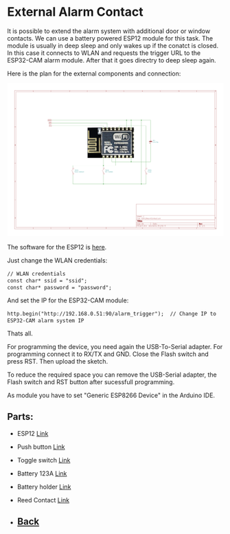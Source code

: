 # External Alarm Contact

It is possible to extend the alarm system with additional door or window contacts.
We can use a battery powered ESP12 module for this task. The module is usually in deep sleep and only wakes up if the conatct is closed. In this case it connects to WLAN and requests the trigger URL to the ESP32-CAM alarm module. After that it goes directry to deep sleep again.

Here is the plan for the external components and connection:

![Schematics](https://github.com/AK-Homberger/Alexa-Alarm-System-ESP32CAM/blob/main/Pictures/ESP12AlarmContact.png)

The software for the ESP12 is [here](https://github.com/AK-Homberger/Alexa-Alarm-System-ESP32CAM/blob/main/ESP12AlarmContact/ESP12AlarmContact.ino).

Just change the WLAN credentials:
```
// WLAN credentials
const char* ssid = "ssid";
const char* password = "password";
```
And set the IP for the ESP32-CAM module:

```
http.begin("http://192.168.0.51:90/alarm_trigger");  // Change IP to ESP32-CAM alarm system IP
```

Thats all.

For programming the device, you need again the USB-To-Serial adapter. For programming connect it to RX/TX and GND. Close the Flash switch and press RST. Then upload the sketch.

To reduce the required space you can remove the USB-Serial adapter, the Flash switch and RST button after sucessfull programming. 

As module you have to set "Generic ESP8266 Device" in the Arduino IDE.

## Parts:

- ESP12 [Link](https://www.reichelt.de/de/en/index.html?ACTION=446&LA=3&nbc=1&q=esp12)
- Push button [Link](https://www.reichelt.de/miniatur-drucktaster-0-5a-24vac-1x-ein-rt-t-250a-rt-p31772.html?&trstct=pol_12&nbc=1)
- Toggle switch [Link](https://www.reichelt.de/de/en/miniature-toggle-switch-1x-on-off-on-rnd-210-00448-p240580.html?GROUPID=7584&START=0&OFFSET=16&SID=96Xk5YJngRlij1C8dm7WFa8cc43c9fd0145a715a7ea5bf81fdb75&LANGUAGE=EN&&r=1)
- Battery 123A [Link](https://www.reichelt.de/de/en/varta-photo-3-volt-1430-mah-17x34-5mm-varta-cr-123a-p7352.html?search=123a&&r=1)
- Battery holder [Link](https://www.reichelt.de/de/en/battery-holder-for-2-3a-cr-123--halter-2-3a-p44605.html?search=battery+holder+123&&r=1)
- Reed Contact [Link](https://www.reichelt.de/de/en/opening-detector-normally-open-switch-contact-2-core-white-mk-2000w-p62375.html?&nbc=1)

- ## [Back](https://github.com/AK-Homberger/Alexa-Alarm-System-ESP32CAM/blob/main/README.md)
